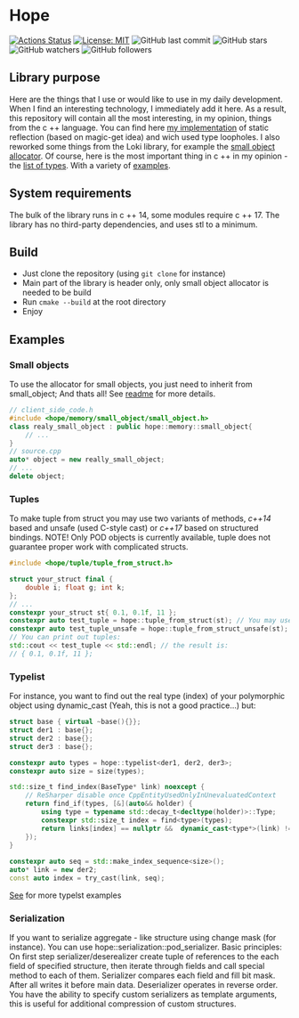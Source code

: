 # Hope
[![Actions Status](https://github.com/glensand/hope/workflows/BuildAndTest/badge.svg)](https://github.com/glensand/hope/actions)
[![License: MIT](https://img.shields.io/badge/License-MIT-yellow.svg)](https://opensource.org/licenses/MIT)
![GitHub last commit](https://img.shields.io/github/last-commit/glensand/hope?color=red&style=plastic)
![GitHub stars](https://img.shields.io/github/stars/glensand/hope?style=social)
![GitHub watchers](https://img.shields.io/github/watchers/glensand/hope?style=social)
![GitHub followers](https://img.shields.io/github/followers/glensand?style=social)
## Library purpose
Here are the things that I use or would like to use in my daily development. When I find an interesting technology, I immediately add it here. As a result, this repository will contain all the most interesting, in my opinion, things from the c ++ language. You can find here [my implementation](https://github.com/glensand/hope/blob/master/source/tuple/tuple_from_struct.h) of static reflection (based on magic-get idea) and wich used type loopholes. I also reworked some things from the Loki library, for example the [small object allocator](https://github.com/glensand/hope/tree/master/source/memory/small_object). Of course, here is the most important thing in c ++ in my opinion - the [list of types](https://github.com/glensand/hope/tree/master/source/typelist). With a variety of [examples](https://github.com/glensand/hope/tree/master/samples/typelist).
## System requirements
The bulk of the library runs in c ++ 14, some modules require c ++ 17. The library has no third-party dependencies, and uses stl to a minimum.
## Build
- Just clone the repository (using ``git clone`` for instance)
- Main part of the library is header only, only small object allocator is needed to be build
- Run ``cmake --build`` at the root directory
- Enjoy
## Examples
### Small objects
To use the allocator for small objects, you just need to inherit from small_object; And thats all! See [readme](https://github.com/glensand/hope/tree/master/source/memory/small_object) for more details.
``` c++
// client_side_code.h
#include <hope/memory/small_object/small_object.h>
class realy_small_object : public hope::memory::small_object{
    // ...
}
// source.cpp
auto* object = new really_small_object;
// ...
delete object;
```
### Tuples
To make tuple from struct you may use two variants of methods, *c++14* based and unsafe (used C-style cast) or *c++17* based on structured bindings. NOTE! Only POD objects is currently available, tuple does not guarantee proper work with complicated structs.
```c++
#include <hope/tuple/tuple_from_struct.h>

struct your_struct final {
    double i; float g; int k;
};
// ...
constexpr your_struct st{ 0.1, 0.1f, 11 };
constexpr auto test_tuple = hope::tuple_from_struct(st); // You may use constexpr; safe version
constexpr auto test_tuple_unsafe = hope::tuple_from_struct_unsafe(st); // potentially unsafe version
// You can print out tuples: 
std::cout << test_tuple << std::endl; // the result is:
// { 0.1, 0.1f, 11 };
```
### Typelist
For instance, you want to find out the real type (index) of your polymorphic object using dynamic_cast (Yeah, this is not a good practice...) but:
``` c++
struct base { virtual ~base(){}};
struct der1 : base{};
struct der2 : base{};
struct der3 : base{};

constexpr auto types = hope::typelist<der1, der2, der3>;
constexpr auto size = size(types);

std::size_t find_index(BaseType* link) noexcept {
    // ReSharper disable once CppEntityUsedOnlyInUnevaluatedContext
    return find_if(types, [&](auto&& holder) {
        using type = typename std::decay_t<decltype(holder)>::Type;
        constexpr std::size_t index = find<type>(types);
        return links[index] == nullptr &&  dynamic_cast<type*>(link) != nullptr;
    });
}
      
constexpr auto seq = std::make_index_sequence<size>();
auto* link = new der2;
const auto index = try_cast(link, seq);
```
[See](https://github.com/glensand/hope/tree/master/samples/typelist) for more typelst examples
### Serialization
If you want to serialize aggregate - like structure using change mask (for instance). You can use hope::serialization::pod_serializer. 
Basic principles:
On first step serializer/deserealizer create tuple of references to the each field of specified structure, then iterate through fields and call special method to each of them.
Serializer compares each field and fill bit mask. After all writes it before main data.
Deserializer operates in reverse order.
You have the ability to specify custom serializers as template arguments, this is useful for additional compression of custom structures.

